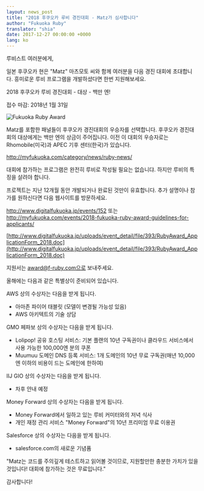 ```yaml
---
layout: news_post
title: "2018 후쿠오카 루비 경진대회 - Matz가 심사합니다"
author: "Fukuoka Ruby"
translator: "shia"
date: 2017-12-27 00:00:00 +0000
lang: ko
---
```


루비스트 여러분에게,

일본 후쿠오카 현은 "Matz" 마츠모토 씨와 함께 여러분을 다음 경진 대회에 초대합니다. 흥미로운 루비 프로그램을 개발하셨다면 한번 지원해보세요.

2018 후쿠오카 루비 경진대회 - 대상 - 백만 엔!

접수 마감: 2018년 1월 31일

![Fukuoka Ruby Award](https://www.digitalfukuoka.jp/javascripts/kcfinder/upload/images/fukuokarubyaward2017.png)

Matz를 포함한 패널들이 후쿠오카 경진대회의 우승자를 선택합니다.
후쿠오카 경진대회의 대상에게는 백만 엔의 상금이 주어집니다.
이전 이 대회의 우승자로는 Rhomobile(미국)과 APEC 기후 센터(한국)가 있습니다.

<http://myfukuoka.com/category/news/ruby-news/>

대회에 참가하는 프로그램은 완전히 루비로 작성될 필요는 없습니댜. 하지만 루비의
특징을 살려야 합니다.

프로젝트는 지난 12개월 동안 개발되거나 완료된 것만이 유효합니다. 추가 설명이나
참가를 원하신다면 다음 웹사이트를 방문하세요.

<http://www.digitalfukuoka.jp/events/152>
또는
<http://myfukuoka.com/events/2018-fukuoka-ruby-award-guidelines-for-applicants/>

[http://www.digitalfukuoka.jp/uploads/event_detail/file/393/RubyAward_ApplicationForm_2018.doc](http://www.digitalfukuoka.jp/uploads/event_detail/file/393/RubyAward_ApplicationForm_2018.doc)

지원서는 award@f-ruby.com으로 보내주세요.

올해에는 다음과 같은 특별상이 준비되어 있습니다.

AWS 상의 수상자는 다음을 받게 됩니다.

* 아마존 파이어 태블릿 (모델이 변경될 가능성 있음)
* AWS 아키텍트의 기술 상담

GMO 페파보 상의 수상자는 다음을 받게 됩니다.

* Lolipop! 공유 호스팅 서비스: 기본 플랜의 10년 구독권이나 클라우드 서비스에서 사용 가능한 100,000엔 분의 쿠폰
* Muumuu 도메인 DNS 등록 서비스: 1개 도메인의 10년 무료 구독권(매년 10,000엔 이하의 비용이 드는 도메인에 한하여)

IIJ GIO 상의 수상자는 다음을 받게 됩니다.

* 차후 안내 예정

Money Forward 상의 수상자는 다음을 받게 됩니다.

* Money Forward에서 일하고 있는 루비 커미터와의 저녁 식사
* 개인 재정 관리 서비스 "Money Forward"의 10년 프리미엄 무료 이용권

Salesforce 상의 수상자는 다음을 받게 됩니다.

* salesforce.com의 새로운 기념품

"Matz는 코드를 주의깊게 테스트하고 읽어볼 것이므로, 지원할만한 충분한 가치가 있을 것입니다! 대회에 참가하는 것은 무료입니다."

감사합니다!
